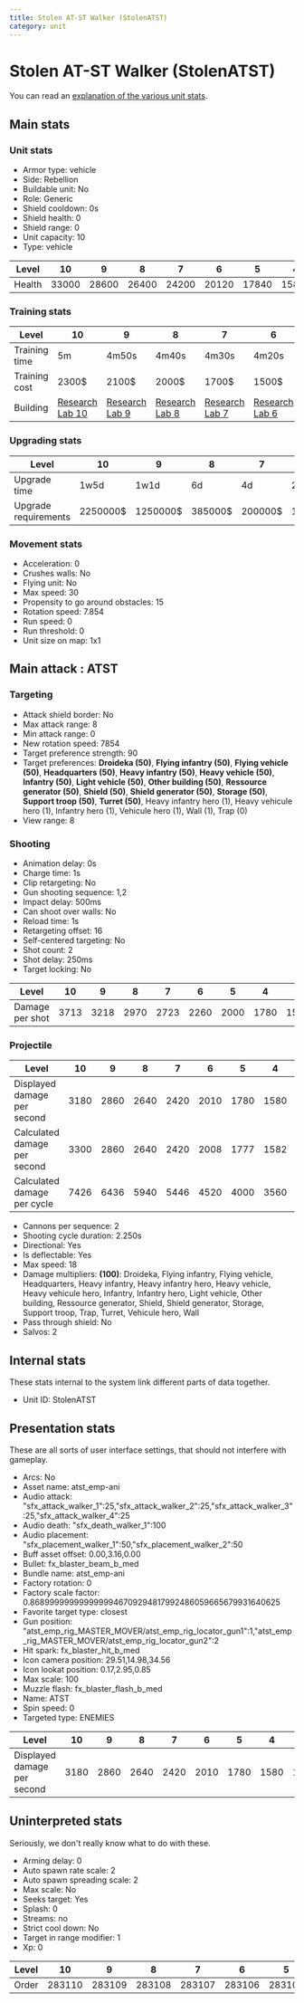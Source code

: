 ```yaml
---
title: Stolen AT-ST Walker (StolenATST)
category: unit
---
```


# Stolen AT-ST Walker (StolenATST)

You can read an [explanation  of the various unit stats](unitexplained.md).

## Main stats

### Unit stats

  * Armor type: vehicle
  * Side: Rebellion
  * Buildable unit: No
  * Role: Generic
  * Shield cooldown: 0s
  * Shield health: 0
  * Shield range: 0
  * Unit capacity: 10
  * Type: vehicle

|Level |10   |9    |8    |7    |6    |5    |4    |3    |2    |1    |
|------|-----|-----|-----|-----|-----|-----|-----|-----|-----|-----|
|Health|33000|28600|26400|24200|20120|17840|15850|14100|12560|11200|


### Training stats

|Level        |10                                     |9                                     |8                                     |7                                     |6                                     |5                                     |4                                     |3                                     |2                                     |1                             |
|-------------|---------------------------------------|--------------------------------------|--------------------------------------|--------------------------------------|--------------------------------------|--------------------------------------|--------------------------------------|--------------------------------------|--------------------------------------|------------------------------|
|Training time|5m                                     |4m50s                                 |4m40s                                 |4m30s                                 |4m20s                                 |4m10s                                 |4m                                    |3m50s                                 |3m40s                                 |3m30s                         |
|Training cost|2300$                                  |2100$                                 |2000$                                 |1700$                                 |1500$                                 |1300$                                 |1100$                                 |900$                                  |800$                                  |700$                          |
|Building     |[Research Lab 10](rebelOffenseLab.html)|[Research Lab 9](rebelOffenseLab.html)|[Research Lab 8](rebelOffenseLab.html)|[Research Lab 7](rebelOffenseLab.html)|[Research Lab 6](rebelOffenseLab.html)|[Research Lab 5](rebelOffenseLab.html)|[Research Lab 4](rebelOffenseLab.html)|[Research Lab 3](rebelOffenseLab.html)|[Research Lab 2](rebelOffenseLab.html)|[Factory 2](rebelFactory.html)|


### Upgrading stats

|Level               |10      |9       |8      |7      |6      |5     |4     |3    |2    |1   |
|--------------------|--------|--------|-------|-------|-------|------|------|-----|-----|----|
|Upgrade time        |1w5d    |1w1d    |6d     |4d     |2d12h  |20h   |7h    |2h30m|1h   |0s  |
|Upgrade requirements|2250000$|1250000$|385000$|200000$|115000$|35000$|15000$|6000$|3000$|700$|


### Movement stats

  * Acceleration: 0
  * Crushes walls: No
  * Flying unit: No
  * Max speed: 30
  * Propensity to go around obstacles: 15
  * Rotation speed: 7.854
  * Run speed: 0
  * Run threshold: 0
  * Unit size on map: 1x1

## Main attack : ATST

### Targeting

  * Attack shield border: No
  * Max attack range: 8
  * Min attack range: 0
  * New rotation speed: 7854
  * Target preference strength: 90
  * Target preferences: **Droideka (50)**, **Flying infantry (50)**, **Flying vehicle (50)**, **Headquarters (50)**, **Heavy infantry (50)**, **Heavy vehicle (50)**, **Infantry (50)**, **Light vehicle (50)**, **Other building (50)**, **Ressource generator (50)**, **Shield (50)**, **Shield generator (50)**, **Storage (50)**, **Support troop (50)**, **Turret (50)**, Heavy infantry hero (1), Heavy vehicule hero (1), Infantry hero (1), Vehicule hero (1), Wall (1), Trap (0)
  * View range: 8

### Shooting

  * Animation delay: 0s
  * Charge time: 1s
  * Clip retargeting: No
  * Gun shooting sequence: 1,2
  * Impact delay: 500ms
  * Can shoot over walls: No
  * Reload time: 1s
  * Retargeting offset: 16
  * Self-centered targeting: No
  * Shot count: 2
  * Shot delay: 250ms
  * Target locking: No

|Level          |10  |9   |8   |7   |6   |5   |4   |3   |2   |1   |
|---------------|----|----|----|----|----|----|----|----|----|----|
|Damage per shot|3713|3218|2970|2723|2260|2000|1780|1580|1410|1260|


### Projectile

|Level                       |10  |9   |8   |7   |6   |5   |4   |3   |2   |1   |
|----------------------------|----|----|----|----|----|----|----|----|----|----|
|Displayed damage per second |3180|2860|2640|2420|2010|1780|1580|1400|1250|1120|
|Calculated damage per second|3300|2860|2640|2420|2008|1777|1582|1404|1253|1120|
|Calculated damage per cycle |7426|6436|5940|5446|4520|4000|3560|3160|2820|2520|


  * Cannons per sequence: 2
  * Shooting cycle duration: 2.250s
  * Directional: Yes
  * Is deflectable: Yes
  * Max speed: 18
  * Damage multipliers: **(100)**: Droideka, Flying infantry, Flying vehicle, Headquarters, Heavy infantry, Heavy infantry hero, Heavy vehicle, Heavy vehicule hero, Infantry, Infantry hero, Light vehicle, Other building, Ressource generator, Shield, Shield generator, Storage, Support troop, Trap, Turret, Vehicule hero, Wall
  * Pass through shield: No
  * Salvos: 2

## Internal stats

These stats internal to the system link different parts of data together.

  * Unit ID: StolenATST

## Presentation stats

These are all sorts of user interface settings, that should not interfere with gameplay.

  * Arcs: No
  * Asset name: atst_emp-ani
  * Audio attack: "sfx_attack_walker_1":25,"sfx_attack_walker_2":25,"sfx_attack_walker_3":25,"sfx_attack_walker_4":25
  * Audio death: "sfx_death_walker_1":100
  * Audio placement: "sfx_placement_walker_1":50,"sfx_placement_walker_2":50
  * Buff asset offset: 0.00,3.16,0.00
  * Bullet: fx_blaster_beam_b_med
  * Bundle name: atst_emp-ani
  * Factory rotation: 0
  * Factory scale factor: 0.8689999999999999946709294817992486059665679931640625
  * Favorite target type: closest
  * Gun position: "atst_emp_rig_MASTER_MOVER/atst_emp_rig_locator_gun1":1,"atst_emp_rig_MASTER_MOVER/atst_emp_rig_locator_gun2":2
  * Hit spark: fx_blaster_hit_b_med
  * Icon camera position: 29.51,14.98,34.56
  * Icon lookat position: 0.17,2.95,0.85
  * Max scale: 100
  * Muzzle flash: fx_blaster_flash_b_med
  * Name: ATST
  * Spin speed: 0
  * Targeted type: ENEMIES

|Level                      |10  |9   |8   |7   |6   |5   |4   |3   |2   |1   |
|---------------------------|----|----|----|----|----|----|----|----|----|----|
|Displayed damage per second|3180|2860|2640|2420|2010|1780|1580|1400|1250|1120|


## Uninterpreted stats

Seriously, we don't really know what to do with these.

  * Arming delay: 0
  * Auto spawn rate scale: 2
  * Auto spawn spreading scale: 2
  * Max scale: No
  * Seeks target: Yes
  * Splash: 0
  * Streams: no
  * Strict cool down: No
  * Target in range modifier: 1
  * Xp: 0

|Level|10    |9     |8     |7     |6     |5     |4     |3     |2     |1     |
|-----|------|------|------|------|------|------|------|------|------|------|
|Order|283110|283109|283108|283107|283106|283105|283104|283103|283102|283101|


